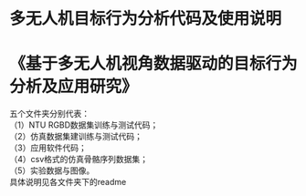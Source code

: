 # 多无人机目标行为分析代码及使用说明
# 《基于多无人机视角数据驱动的目标行为分析及应用研究》
五个文件夹分别代表：     
（1）NTU RGBD数据集训练与测试代码；     
（2）仿真数据集建训练与测试代码；   
（3）应用软件代码；   
（4）csv格式的仿真骨骼序列数据集；   
（5）实验数据与图像。  
具体说明见各文件夹下的readme

